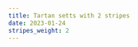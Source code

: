 ```yaml
---
title: Tartan setts with 2 stripes
date: 2023-01-24
stripes_weight: 2
---
```

<no value>

<no value>